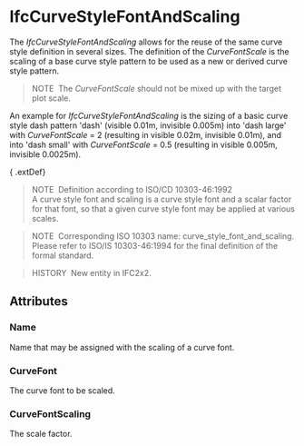 # IfcCurveStyleFontAndScaling

The _IfcCurveStyleFontAndScaling_ allows for the reuse of the same curve style definition in several sizes. The definition of the _CurveFontScale_ is the scaling of a base curve style pattern to be used as a new or derived curve style pattern.

> NOTE&nbsp; The _CurveFontScale_ should not be mixed up with the target plot scale.

An example for _IfcCurveStyleFontAndScaling_ is the sizing of a basic curve style dash pattern 'dash' (visible 0.01m, invisible 0.005m) into 'dash large' with&nbsp;_CurveFontScale_ = 2 (resulting in&nbsp;visible 0.02m, invisible 0.01m), and into 'dash small'&nbsp;with&nbsp;_CurveFontScale_ = 0.5 (resulting in&nbsp;visible 0.005m, invisible 0.0025m).

{ .extDef}
> NOTE&nbsp; Definition according to ISO/CD 10303-46:1992  
> A curve style font and scaling is a curve style font and a scalar factor for that font, so that a given curve style font may be applied at various scales.

> NOTE&nbsp; Corresponding ISO 10303 name: curve_style_font_and_scaling. Please refer to ISO/IS 10303-46:1994 for the final definition of the formal standard.

> HISTORY&nbsp; New entity in IFC2x2.

## Attributes

### Name
Name that may be assigned with the scaling of a curve font.

### CurveFont
The curve font to be scaled.

### CurveFontScaling
The scale factor.
